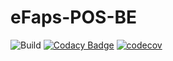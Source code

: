 # eFaps-POS-BE

![Build](https://github.com/eFaps/eFaps-POS-BE/workflows/Build/badge.svg)
[![Codacy Badge](https://api.codacy.com/project/badge/Grade/593fdfe593a8438c9d8d8b6c7ad7fb9d)](https://app.codacy.com/app/eFaps/eFaps-POS-BE?utm_source=github.com&utm_medium=referral&utm_content=eFaps/eFaps-POS-BE&utm_campaign=badger)
[![codecov](https://codecov.io/gh/eFaps/eFaps-POS-BE/branch/master/graph/badge.svg)](https://codecov.io/gh/eFaps/eFaps-POS-BE)


